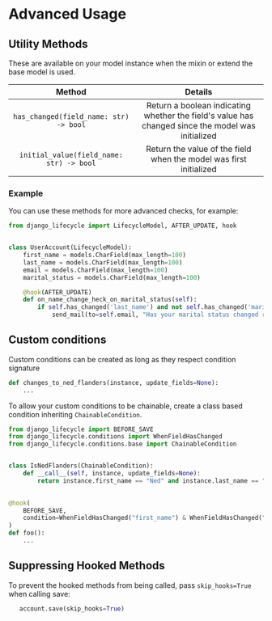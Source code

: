 # Advanced Usage

## Utility Methods <a id="utility-method-doc"></a>

These are available on your model instance when the mixin or extend the base model is used.

|                  Method                  |                                              Details                                              |
|:----------------------------------------:|:-------------------------------------------------------------------------------------------------:|
|  `has_changed(field_name: str) -> bool`  | Return a boolean indicating whether the field's value has changed since the model was initialized |
| `initial_value(field_name: str) -> bool` |                Return the value of the field when the model was first initialized                 |

### Example
You can use these methods for more advanced checks, for example:

```python
from django_lifecycle import LifecycleModel, AFTER_UPDATE, hook


class UserAccount(LifecycleModel):
    first_name = models.CharField(max_length=100)
    last_name = models.CharField(max_length=100)
    email = models.CharField(max_length=100)
    marital_status = models.CharField(max_length=100)

    @hook(AFTER_UPDATE)
    def on_name_change_heck_on_marital_status(self):
        if self.has_changed('last_name') and not self.has_changed('marital_status'):
            send_mail(to=self.email, "Has your marital status changed recently?")

```

## Custom conditions <a id="custom-conditions"></a>
Custom conditions can be created as long as they respect condition signature
```python
def changes_to_ned_flanders(instance, update_fields=None):
    ...
```

To allow your custom conditions to be chainable, create a class based condition inheriting `ChainableCondition`.
```python
from django_lifecycle import BEFORE_SAVE
from django_lifecycle.conditions import WhenFieldHasChanged
from django_lifecycle.conditions.base import ChainableCondition


class IsNedFlanders(ChainableCondition):
    def __call__(self, instance, update_fields=None):
        return instance.first_name == "Ned" and instance.last_name == "Flanders"

    
@hook(
    BEFORE_SAVE,
    condition=WhenFieldHasChanged("first_name") & WhenFieldHasChanged("last_name") & IsNedFlanders()
)
def foo():
    ...
```

## Suppressing Hooked Methods <a id="suppressing"></a>

To prevent the hooked methods from being called, pass `skip_hooks=True` when calling save:

```python
   account.save(skip_hooks=True)
```